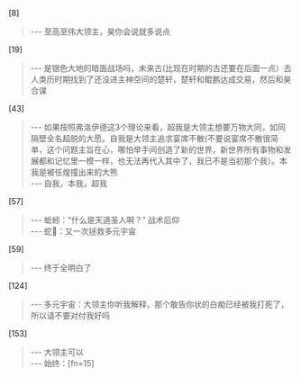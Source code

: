 
[8] 
>--- 至高至伟大领主，昊你会说就多说点<br>

[19] 
>--- 是银色大地的暗面战场吗，未来古(比现在时期的古还要在后面一点）去人类历时期找到了还没进主神空间的楚轩，楚轩和鲲鹏达成交易，然后和昊合谋<br>

[43] 
>--- 如果按照弗洛伊德这3个理论来看，超我是大领主想要万物大同，如同隔壁全名超脱的大愿。自我是大领主追求宴席不散(不要说宴席不散很简单，这个问题主旨在心，哪怕举手间创造了新的世界，新世界所有事物和发展都和记忆里一模一样，也无法再代入其中了，我已不是当初那个我）。本我是被任煌撞出来的大熊<br>
>--- 自我，本我，超我<br>

[57] 
>--- 蚯蚓：“什么是天道圣人啊？” 战术后仰<br>
>--- 蛇🐍：又一次拯救多元宇宙<br>

[59] 
>--- 终于全明白了<br>

[124] 
>--- 多元宇宙：大领主你听我解释，那个敢告你状的白痴已经被我打死了，所以请不要对付我好吗<br>

[153] 
>--- 大领主可以<br>
>--- 始终：[fn=15]<br>
